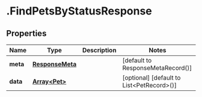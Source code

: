 # .FindPetsByStatusResponse

## Properties

|Name | Type | Description | Notes|
|------------ | ------------- | ------------- | -------------|
|**meta** | [**ResponseMeta**](ResponseMeta.md) |  | [default to ResponseMetaRecord()]|
|**data** | [**Array&lt;Pet&gt;**](Pet.md) |  | [optional] [default to List&lt;PetRecord&gt;()]|



